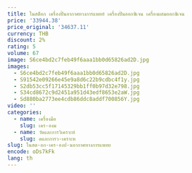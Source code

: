 ```yaml
---
title: ในสต็อก เครื่องปั่นอากาศทางการแพทย์ เครื่องปั่นออกซิเจน เครื่องผสมออกซิเจน
price: '33944.38'
price_original: '34637.11'
currency: THB
discount: 2%
rating: 5
volume: 67
image: S6ce4bd2c7feb49f6aaa1bb0d65826ad2D.jpg
images:
  - S6ce4bd2c7feb49f6aaa1bb0d65826ad2D.jpg
  - S91542e09266e45e9a8d6c22b9cdbc4f1y.jpg
  - S2db53cc5f17145329bb1ff0b97d32e798.jpg
  - S34cd8672c9d2451a951d43edf8653e2aW.jpg
  - Sd880ba2773ee4cdb86ddc8addf700856Y.jpg
video: ''
categories:
  - name: เครื่องมือ
    slug: เคร-องม
  - name: วัดและการวิเคราะห์
    slug: ดและการว-เคราะห
slug: ในสต-อก-เคร-องป-นอากาศทางการแพทย
encode: oDs7kFk
lang: th
---
```

  